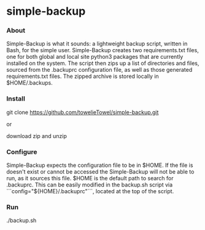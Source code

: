 # simple-backup

### About

Simple-Backup is what it sounds: a lightweight backup script, written in Bash, for the simple user. Simple-Backup creates two requirements.txt files, one for both global and local site python3 packages that are currently installed on the system. The script then zips up a list of directories and files, sourced from the .backuprc configuration file, as well as those generated requirements.txt files. The zipped archive is stored locally in $HOME/.backups. 

### Install
git clone https://github.com/towelieTowel/simple-backup.git

or

download zip and unzip 

### Configure
Simple-Backup expects the configuration file to be in $HOME. If the file is doesn't exist or cannot be accessed the Simple-Backup will not be able to run, as it sources this file. $HOME is the default path to search for .backuprc. This can be easily modified in the backup.sh script via ```config="${HOME}/.backuprc"```, located at the top of the script. 

### Run
./backup.sh
